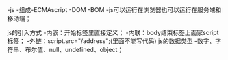 -js
    -组成-ECMAscript
    -DOM
    -BOM
-js可以运行在浏览器也可以运行在服务端和移动端；


js的引入方式
    -内嵌：开始标签里直接定义；
    -内联：body结束标签上面家script标签；
    -外链：script.src="/address";(里面不能写代码)
js的数据类型
    -数字、字符串、布尔值、null、undefined、object；
